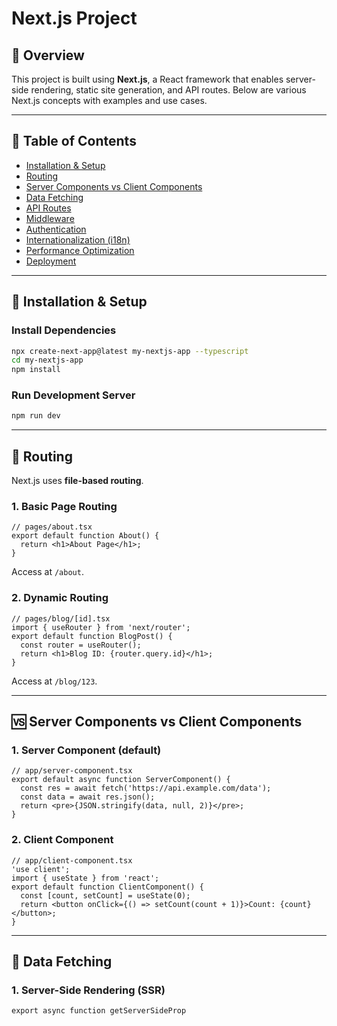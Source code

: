 # Next.js Project

## 🚀 Overview
This project is built using **Next.js**, a React framework that enables server-side rendering, static site generation, and API routes. Below are various Next.js concepts with examples and use cases.

---

## 📌 Table of Contents
- [Installation & Setup](#installation--setup)
- [Routing](#routing)
- [Server Components vs Client Components](#server-components-vs-client-components)
- [Data Fetching](#data-fetching)
- [API Routes](#api-routes)
- [Middleware](#middleware)
- [Authentication](#authentication)
- [Internationalization (i18n)](#internationalization-i18n)
- [Performance Optimization](#performance-optimization)
- [Deployment](#deployment)

---

## 🔧 Installation & Setup

### Install Dependencies
```sh
npx create-next-app@latest my-nextjs-app --typescript
cd my-nextjs-app
npm install
```

### Run Development Server
```sh
npm run dev
```

---

## 📂 Routing
Next.js uses **file-based routing**.

### **1. Basic Page Routing**
```tsx
// pages/about.tsx
export default function About() {
  return <h1>About Page</h1>;
}
```
Access at `/about`.

### **2. Dynamic Routing**
```tsx
// pages/blog/[id].tsx
import { useRouter } from 'next/router';
export default function BlogPost() {
  const router = useRouter();
  return <h1>Blog ID: {router.query.id}</h1>;
}
```
Access at `/blog/123`.

---

## 🆚 Server Components vs Client Components

### **1. Server Component (default)**
```tsx
// app/server-component.tsx
export default async function ServerComponent() {
  const res = await fetch('https://api.example.com/data');
  const data = await res.json();
  return <pre>{JSON.stringify(data, null, 2)}</pre>;
}
```

### **2. Client Component**
```tsx
// app/client-component.tsx
'use client';
import { useState } from 'react';
export default function ClientComponent() {
  const [count, setCount] = useState(0);
  return <button onClick={() => setCount(count + 1)}>Count: {count}</button>;
}
```

---

## 🔄 Data Fetching

### **1. Server-Side Rendering (SSR)**
```tsx
export async function getServerSideProp